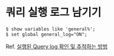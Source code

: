 # 쿼리 실행 로그 남기기

```shell
$ show variables like 'general%';
$ set global general_log="ON";
```

Ref. [실행된 Query log 확인 및 추적하는 방법](https://bono915.tistory.com/entry/MySQL-%EC%8B%A4%ED%96%89%EB%90%9C-Query-log%ED%99%95%EC%9D%B8-%EB%B0%8F-%EC%B6%94%EC%A0%81%ED%95%98%EB%8A%94-%EB%B0%A9%EB%B2%95)